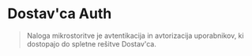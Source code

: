 # Dostav'ca Auth

> Naloga mikrostoritve je avtentikacija in avtorizacija uporabnikov, ki dostopajo do spletne rešitve Dostav'ca.
